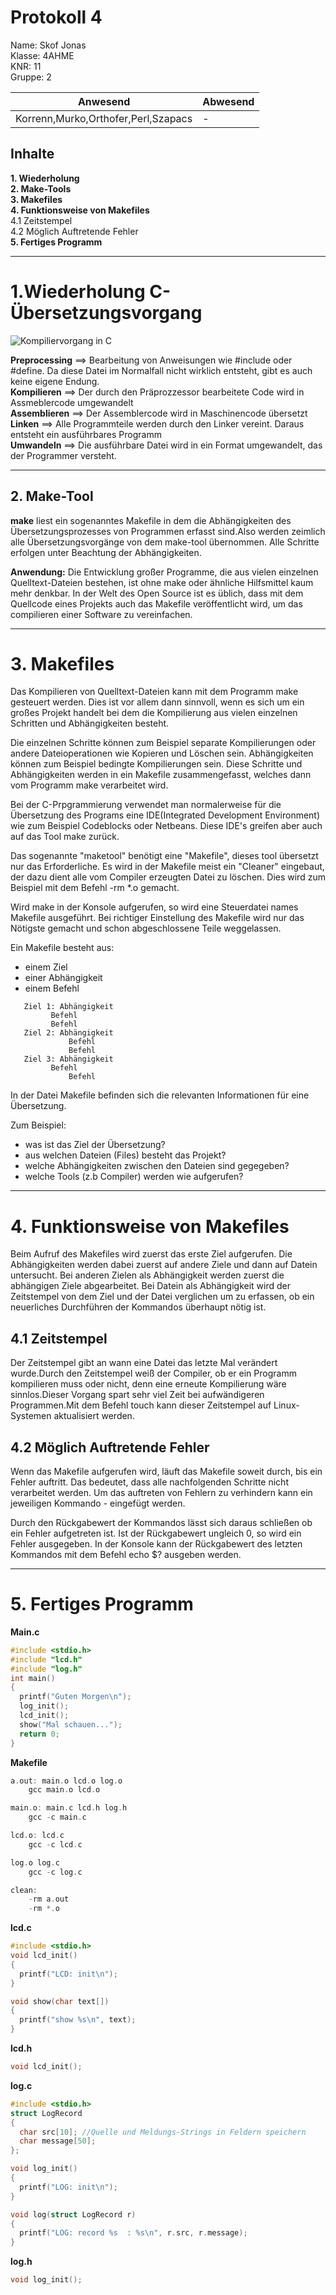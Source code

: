 # Protokoll 4 #
Name: Skof Jonas  
Klasse: 4AHME  
KNR: 11  
Gruppe: 2  


| Anwesend  | Abwesend  |
|---|---|
| Korrenn,Murko,Orthofer,Perl,Szapacs | -  |



## Inhalte ##  
**1.  Wiederholung**        
**2.  Make-Tools**        
**3.  Makefiles**       
**4.  Funktionsweise von Makefiles**      
	4.1 Zeitstempel      
	4.2 Möglich Auftretende Fehler      
**5.  Fertiges Programm**            

***


# 1.Wiederholung C-Übersetzungsvorgang #


![Kompiliervorgang in C](compiling.png) 

**Preprocessing** ==> Bearbeitung von Anweisungen wie #include oder #define. Da diese Datei im Normalfall nicht wirklich                          			    entsteht, gibt es auch keine eigene Endung.  
**Kompilieren** ==>		Der durch den Präprozzessor bearbeitete Code wird in Assmeblercode umgewandelt    
**Assemblieren** ==>	Der Assemblercode wird in Maschinencode übersetzt  
**Linken** ==>	      Alle Programmteile werden durch den Linker vereint. Daraus entsteht ein ausführbares Programm  
**Umwandeln** ==>	    Die ausführbare Datei wird in ein Format umgewandelt, das der Programmer versteht.

***

## 2. Make-Tool ##

**make** liest ein sogenanntes Makefile in dem die Abhängigkeiten des Übersetzungsprozesses von Programmen erfasst sind.Also werden zeimlich alle Übersetzungsvorgänge von dem make-tool übernommen. Alle Schritte erfolgen unter Beachtung der Abhängigkeiten.

**Anwendung:**
Die Entwicklung großer Programme, die aus vielen einzelnen Quelltext-Dateien bestehen, ist ohne make oder ähnliche Hilfsmittel kaum mehr denkbar. 
In der Welt des Open Source ist es üblich, dass mit dem Quellcode eines Projekts auch das Makefile veröffentlicht wird, um das compilieren einer Software zu vereinfachen.
***
# 3. Makefiles #

Das Kompilieren von Quelltext-Dateien kann mit dem Programm make gesteuert werden. Dies ist vor allem dann sinnvoll, wenn es sich um ein großes Projekt handelt bei dem die Kompilierung aus vielen einzelnen Schritten und Abhängigkeiten besteht. 

Die einzelnen Schritte können zum Beispiel separate Kompilierungen oder andere Dateioperationen wie Kopieren und Löschen sein. Abhängigkeiten können zum Beispiel bedingte Kompilierungen sein. Diese Schritte und Abhängigkeiten werden in ein Makefile zusammengefasst, welches dann vom Programm make verarbeitet wird.

Bei der C-Prpgrammierung verwendet man normalerweise für die Übersetzung des Programs eine IDE(Integrated Development Environment) wie zum Beispiel Codeblocks oder Netbeans. Diese IDE's greifen aber auch auf das Tool make zurück.

Das sogenannte "maketool" benötigt eine "Makefile", dieses tool übersetzt nur das Erforderliche. Es wird in der Makefile meist ein "Cleaner" eingebaut, der dazu dient alle vom Compiler erzeugten Datei zu löschen. Dies wird zum Beispiel mit dem Befehl -rm *.o gemacht.

Wird make in der Konsole aufgerufen, so wird eine Steuerdatei names Makefile ausgeführt.
Bei richtiger Einstellung des Makefile wird nur das Nötigste gemacht und schon abgeschlossene Teile weggelassen.

Ein Makefile besteht aus:
   *  einem Ziel
   *  einer Abhängigkeit
   *  einem Befehl
```   
   Ziel 1: Abhängigkeit  
	     Befehl  
	     Befehl  
   Ziel 2: Abhängigkeit  
    	     Befehl 
    	     Befehl 
   Ziel 3: Abhängigkeit  
	     Befehl 
             Befehl 
```   

In der Datei Makefile befinden sich die relevanten Informationen für eine Übersetzung.

Zum Beispiel:
   *  was ist das Ziel der Übersetzung?
   *  aus welchen Dateien (Files) besteht das Projekt?
   *  welche Abhängigkeiten zwischen den Dateien sind gegegeben?
   *  welche Tools (z.b Compiler) werden wie aufgerufen?

***
# 4. Funktionsweise von Makefiles #

Beim Aufruf des Makefiles wird zuerst das erste Ziel aufgerufen. Die Abhängigkeiten werden dabei zuerst auf andere Ziele und dann auf Datein untersucht. Bei anderen Zielen als Abhängigkeit werden zuerst die abhängigen Ziele abgearbeitet. 
Bei Datein als Abhängigkeit wird der Zeitstempel von dem Ziel und der Datei verglichen um zu erfassen, ob ein neuerliches Durchführen der Kommandos überhaupt nötig ist.

## 4.1 Zeitstempel ##

Der Zeitstempel gibt an wann eine Datei das letzte Mal verändert wurde.Durch den Zeitstempel weiß der Compiler, ob er ein Programm kompilieren muss oder nicht, denn eine erneute Kompilierung wäre sinnlos.Dieser Vorgang spart sehr viel Zeit bei aufwändigeren Programmen.Mit dem Befehl touch kann dieser Zeitstempel auf Linux-Systemen aktualisiert werden.
  
## 4.2 Möglich Auftretende Fehler ##

Wenn das Makefile aufgerufen wird, läuft das Makefile soweit durch, bis ein Fehler auftritt. Das bedeutet, dass alle nachfolgenden Schritte nicht verarbeitet werden. Um das auftreten von Fehlern zu verhindern kann ein jeweiligen Kommando *-* eingefügt werden.

Durch den Rückgabewert der Kommandos lässt sich daraus schließen ob ein Fehler aufgetreten ist. Ist der Rückgabewert ungleich 0, so wird ein Fehler ausgegeben. In der Konsole kann der Rückgabewert des letzten Kommandos mit dem Befehl echo $? ausgeben werden.

***
# 5. Fertiges Programm #

**Main.c**

```c
#include <stdio.h>
#include "lcd.h"
#include "log.h"
int main()
{
  printf("Guten Morgen\n");
  log_init();
  lcd_init();
  show("Mal schauen...");
  return 0;
}
```

**Makefile**

```c
a.out: main.o lcd.o log.o
	gcc main.o lcd.o

main.o: main.c lcd.h log.h
	gcc -c main.c

lcd.o: lcd.c
	gcc -c lcd.c

log.o log.c
	gcc -c log.c

clean:
	-rm a.out
	-rm *.o 

```

**lcd.c**

```c
#include <stdio.h>
void lcd_init()
{
  printf("LCD: init\n");
}

void show(char text[])
{
  printf("show %s\n", text);
}

```

**lcd.h**

```c
void lcd_init();
```

**log.c**
```c
#include <stdio.h>
struct LogRecord
{
  char src[10];	//Quelle und Meldungs-Strings in Feldern speichern
  char message[50];
};

void log_init() 
{
  printf("LOG: init\n");
}

void log(struct LogRecord r)
{
  printf("LOG: record %s  : %s\n", r.src, r.message);
}

```
**log.h**
```c
void log_init();

```







































